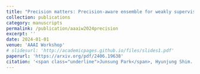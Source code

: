 ```yaml
---
title: "Precision matters: Precision-aware ensemble for weakly supervised semantic segmentation"
collection: publications
category: manuscripts
permalink: /publication/aaaiw2024precision
excerpt: ''
date: 2024-01-01
venue: 'AAAI Workshop'
# slidesurl: 'http://academicpages.github.io/files/slides1.pdf'
paperurl: 'https://arxiv.org/pdf/2406.19638'
citation: '<span class="underline">Junsung Park</span>, Hyunjung Shim.'
---
```


<!-- The contents above will be part of a list of publications, if the user clicks the link for the publication than the contents of section will be rendered as a full page, allowing you to provide more information about the paper for the reader. When publications are displayed as a single page, the contents of the above "citation" field will automatically be included below this section in a smaller font. -->